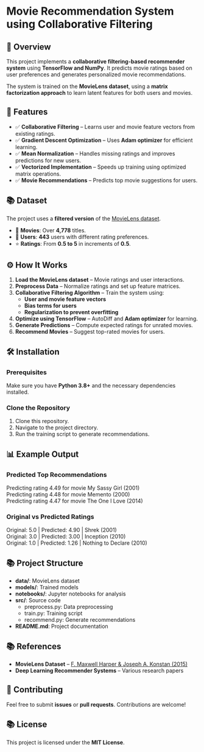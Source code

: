 # Movie Recommendation System using Collaborative Filtering 

## 📌 Overview  
This project implements a **collaborative filtering-based recommender system** using **TensorFlow and NumPy**. It predicts movie ratings based on user preferences and generates personalized movie recommendations.  

The system is trained on the **MovieLens dataset**, using a **matrix factorization approach** to learn latent features for both users and movies.  

## 🚀 Features  
- ✅ **Collaborative Filtering** – Learns user and movie feature vectors from existing ratings.  
- ✅ **Gradient Descent Optimization** – Uses **Adam optimizer** for efficient learning.  
- ✅ **Mean Normalization** – Handles missing ratings and improves predictions for new users.  
- ✅ **Vectorized Implementation** – Speeds up training using optimized matrix operations.  
- ✅ **Movie Recommendations** – Predicts top movie suggestions for users.  

## 📚 Dataset  
The project uses a **filtered version** of the [MovieLens dataset](https://grouplens.org/datasets/movielens/).  
- 🎥 **Movies**: Over **4,778** titles.  
- 👤 **Users**: **443** users with different rating preferences.  
- ⭐ **Ratings**: From **0.5 to 5** in increments of **0.5**.  

## ⚙️ How It Works  
1. **Load the MovieLens dataset** – Movie ratings and user interactions.  
2. **Preprocess Data** – Normalize ratings and set up feature matrices.  
3. **Collaborative Filtering Algorithm** – Train the system using:  
   - **User and movie feature vectors**  
   - **Bias terms for users**  
   - **Regularization to prevent overfitting**  
4. **Optimize using TensorFlow** – AutoDiff and **Adam optimizer** for learning.  
5. **Generate Predictions** – Compute expected ratings for unrated movies.  
6. **Recommend Movies** – Suggest top-rated movies for users.  

## 🛠 Installation  
### **Prerequisites**  
Make sure you have **Python 3.8+** and the necessary dependencies installed.  

### **Clone the Repository**  
1. Clone this repository.  
2. Navigate to the project directory.  
3. Run the training script to generate recommendations.  

## 📊 Example Output  
### **Predicted Top Recommendations**  
Predicting rating 4.49 for movie My Sassy Girl (2001)  
Predicting rating 4.48 for movie Memento (2000)  
Predicting rating 4.47 for movie The One I Love (2014)  

### **Original vs Predicted Ratings**  
Original: 5.0 | Predicted: 4.90 | Shrek (2001)  
Original: 3.0 | Predicted: 3.00 | Inception (2010)  
Original: 1.0 | Predicted: 1.26 | Nothing to Declare (2010)  

## 📚 Project Structure  
- **data/**: MovieLens dataset  
- **models/**: Trained models  
- **notebooks/**: Jupyter notebooks for analysis  
- **src/**: Source code  
  - preprocess.py: Data preprocessing  
  - train.py: Training script  
  - recommend.py: Generate recommendations  
- **README.md**: Project documentation  

## 📚 References  
- **MovieLens Dataset** – [F. Maxwell Harper & Joseph A. Konstan (2015)](https://doi.org/10.1145/2827872)  
- **Deep Learning Recommender Systems** – Various research papers  

## 🤝 Contributing  
Feel free to submit **issues** or **pull requests**. Contributions are welcome!  

## 📚 License  
This project is licensed under the **MIT License**.  



